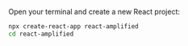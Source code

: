 Open your terminal and create a new React project:
```bash
npx create-react-app react-amplified
cd react-amplified
```
